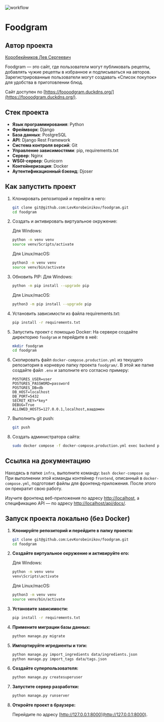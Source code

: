 ![workflow](https://github.com/LevKorobeinikov/foodgram/actions/workflows/main.yml/badge.svg)

# Foodgram
## Автор проекта
 
[Коробекйников Лев Сергеевич](https://github.com/LevKorobeinikov)

Foodgram — это сайт, где пользователи могут публиковать рецепты, добавлять чужие рецепты в избранное и подписываться на авторов. Зарегистрированные пользователи могут создавать «Список покупок» для удобства в приготовлении блюд.

Сайт доступен по [https://foooodgram.duckdns.org/](https://foooodgram.duckdns.org/).

## Стек проекта

- **Язык программирования**: Python
- **Фреймворк**: Django
- **База данных**: PostgreSQL
- **API**: Django Rest Framework
- **Система контроля версий**: Git
- **Управление зависимостями**: pip, requirements.txt
- **Сервер**: Nginx
- **WSGI-сервер**: Gunicorn
- **Контейнеризация**: Docker
- **Аутентификационный бэкенд**: Djoser

## Как запустить проект

1. Клонировать репозиторий и перейти в него:
    ```bash
    git clone git@github.com:LevKorobeinikov/foodgram.git
    cd foodgram
    ```

2. Создать и активировать виртуальное окружение:

    Для Windows:
    ```bash
    python -m venv venv
    source venv/Scripts/activate
    ```
    Для Linux/macOS:
    ```bash
    python3 -m venv venv
    source venv/bin/activate
    ```

3. Обновить PIP:
    Для Windows:
    ```bash
    python -m pip install --upgrade pip
    ```
    Для Linux/macOS:
    ```bash
    python3 -m pip install --upgrade pip
    ```

4. Установить зависимости из файла requirements.txt:
    ```bash
    pip install -r requirements.txt
    ```

5. Запустить проект с помощью Docker:
    На сервере создайте директорию `foodgram` и перейдите в неё:
    ```bash
    mkdir foodgram
    cd foodgram
    ```

6. Скопировать файл `docker-compose.production.yml` из текущего репозитория в корневую папку проекта `foodgram/`. В этой же папке создайте файл `.env` и заполните его согласно примеру:
    ```
    POSTGRES_USER=user
    POSTGRES_PASSWORD=password
    POSTGRES_DB=db
    DB_HOST=localhost
    DB_PORT=5432
    SECRET_KEY=*key*
    DEBUG=True
    ALLOWED_HOSTS=127.0.0.1,localhost,вашдомен
    ```

7. Выполнить git push:
    ```bash
    git push
    ```

8. Создать администратора сайта:
    ```bash
    sudo docker compose -f docker-compose.production.yml exec backend python manage.py createsuperuser
    ```

## Ссылка на документацию

Находясь в папке `infra`, выполните команду:
    ```bash
    docker-compose up
    ```
При выполнении этой команды контейнер `frontend`, описанный в `docker-compose.yml`, подготовит файлы для фронтенд-приложения. После этого он прекратит свою работу.

Изучите фронтенд веб-приложения по адресу [http://localhost](http://localhost), а спецификацию API — по адресу [http://localhost/api/docs/](http://localhost/api/docs/).


## Запуск проекта локально (без Docker)

1. **Клонируйте репозиторий и перейдите в папку проекта:**

    ```bash
    git clone git@github.com:LevKorobeinikov/foodgram.git
    cd foodgram
    ```

2. **Создайте виртуальное окружение и активируйте его:**

    Для Windows:
    ```bash
    python -m venv venv
    venv\Scripts\activate
    ```

    Для Linux/macOS:
    ```bash
    python3 -m venv venv
    source venv/bin/activate
    ```

3. **Установите зависимости:**

    ```bash
    pip install -r requirements.txt
    ```

5. **Примените миграции базы данных:**

    ```bash
    python manage.py migrate
    ```
6. **Импортируйте игредиенты и тэги:**

    ```bash
    python manage.py import_ingredients data/ingredients.json
    python manage.py import_tags data/tags.json
    ```

6. **Создайте суперпользователя:**

    ```bash
    python manage.py createsuperuser
    ```

7. **Запустите сервер разработки:**

    ```bash
    python manage.py runserver
    ```

8. **Откройте проект в браузере:**

    Перейдите по адресу [http://127.0.0.1:8000](http://127.0.0.1:8000).

